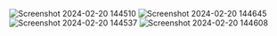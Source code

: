![Screenshot 2024-02-20 144510](https://github.com/mzacky23/MyRecycleView/assets/129469136/03da92fb-9ca2-49d6-9e61-2a656881fada)
![Screenshot 2024-02-20 144645](https://github.com/mzacky23/MyRecycleView/assets/129469136/8f32b4a8-e5d3-45b9-b1b7-9f2af9a6b40f)
![Screenshot 2024-02-20 144537](https://github.com/mzacky23/MyRecycleView/assets/129469136/72978167-4889-4f50-b2c8-ea29836e4193)
![Screenshot 2024-02-20 144608](https://github.com/mzacky23/MyRecycleView/assets/129469136/cd4f390b-1f05-4247-b88d-0fac3443778c)
